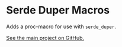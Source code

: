 # Serde Duper Macros

Adds a proc-macro for use with `serde_duper`.

[See the main project on GitHub.](https://github.com/EpicEric/duper)
